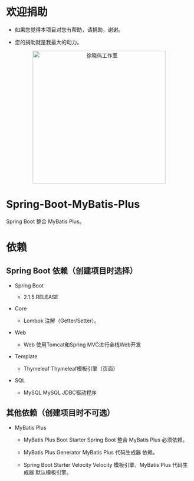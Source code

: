 # 欢迎捐助

- 如果您觉得本项目对您有帮助，请捐助，谢谢。

- 您的捐助就是我最大的动力。

<p align=center>
  <a href="https://xuxiaowei.com.cn">
    <img src="https://img-blog.csdnimg.cn/20190522054952947.png" alt="徐晓伟工作室" width="360">
  </a>
</p>

# Spring-Boot-MyBatis-Plus
Spring Boot 整合 MyBatis Plus。

# 依赖

## Spring Boot 依赖（创建项目时选择）

- Spring Boot
    - 2.1.5.RELEASE

- Core
    - Lombok                注解（Getter/Setter）。
    
- Web
    - Web                   使用Tomcat和Spring MVC进行全栈Web开发
    
- Template
	- Thymeleaf             Thymeleaf模板引擎（页面）
    
- SQL
    - MySQL                 MySQL JDBC驱动程序
    
## 其他依赖（创建项目时不可选）

- MyBatis Plus

    - MyBatis Plus Boot Starter         Spring Boot 整合 MyBatis Plus 必须依赖。
    
    - MyBatis Plus Generator            MyBatis Plus 代码生成器 依赖。
    
    - Spring Boot Starter Velocity      Velocity 模板引擎，MyBatis Plus 代码生成器 默认模板引擎。


